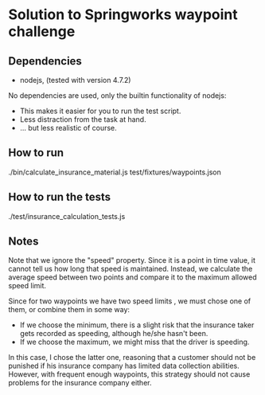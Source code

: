# Solution to Springworks waypoint challenge

## Dependencies
* nodejs, (tested with version 4.7.2)

No dependencies are used, only the builtin functionality of nodejs:
* This makes it easier for you to run the test script.
* Less distraction from the task at hand.
* ... but less realistic of course.

## How to run
./bin/calculate_insurance_material.js test/fixtures/waypoints.json

## How to run the tests
./test/insurance_calculation_tests.js

## Notes
Note that we ignore the "speed" property. Since it is a point in time
value, it cannot tell us how long that speed is maintained. Instead,
we calculate the average speed between two points and compare it to
the maximum allowed speed limit.

Since for two waypoints we have two speed limits , we must chose one of them, or combine them in some way:
* If we choose the minimum, there is a slight risk that the insurance
  taker gets recorded as speeding, although he/she hasn't been.
* If we choose the maximum, we might miss that the driver is speeding.

In this case, I chose the latter one, reasoning that a customer should
not be punished if his insurance company has limited data collection
abilities. However, with frequent enough waypoints, this strategy should
not cause problems for the insurance company either.
